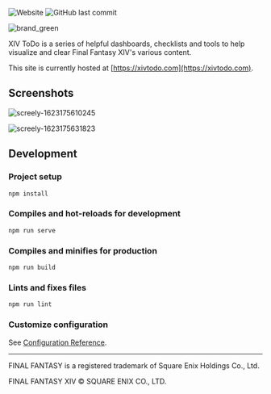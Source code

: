 ![Website](https://img.shields.io/website?url=https%3A%2F%2Fxivtodo.com)
![GitHub last commit](https://img.shields.io/github/last-commit/bourgeoisor/xivtodo)

![brand_green](https://user-images.githubusercontent.com/3271352/121793388-ecb93c80-cbd4-11eb-9c88-549be5832789.png)

XIV ToDo is a series of helpful dashboards, checklists and tools to help visualize and clear Final Fantasy XIV's various content.

This site is currently hosted at [https://xivtodo.com](https://xivtodo.com).

## Screenshots

![screely-1623175610245](https://user-images.githubusercontent.com/3271352/121235356-2a336800-c86b-11eb-9483-6431027efa06.png)

![screely-1623175631823](https://user-images.githubusercontent.com/3271352/121235385-34edfd00-c86b-11eb-80cb-f2e8c5320003.png)

## Development

### Project setup
```
npm install
```

### Compiles and hot-reloads for development
```
npm run serve
```

### Compiles and minifies for production
```
npm run build
```

### Lints and fixes files
```
npm run lint
```

### Customize configuration
See [Configuration Reference](https://cli.vuejs.org/config/).

---

FINAL FANTASY is a registered trademark of Square Enix Holdings Co., Ltd.

FINAL FANTASY XIV © SQUARE ENIX CO., LTD.